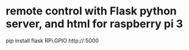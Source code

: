 
# remote control with Flask python server, and html for raspberry pi 3
pip install flask RPi.GPIO
http://<IP-do-Raspberry-Pi>:5000
